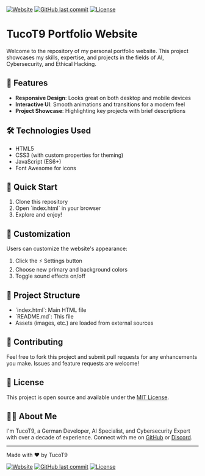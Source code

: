 [![Website](https://img.shields.io/website?url=https%3A%2F%2Ftucot9.com)](https://tucot9.com)
[![GitHub last commit](https://img.shields.io/github/last-commit/T9Tuco/home-page)](https://github.com/T9Tuco/home-page)
[![License](https://img.shields.io/badge/license-MIT-blue.svg)](LICENSE)


# TucoT9 Portfolio Website

Welcome to the repository of my personal portfolio website. This project showcases my skills, expertise, and projects in the fields of AI, Cybersecurity, and Ethical Hacking.

## 🌟 Features

- **Responsive Design**: Looks great on both desktop and mobile devices
- **Interactive UI**: Smooth animations and transitions for a modern feel
- **Project Showcase**: Highlighting key projects with brief descriptions

## 🛠️ Technologies Used

- HTML5
- CSS3 (with custom properties for theming)
- JavaScript (ES6+)
- Font Awesome for icons

## 🚀 Quick Start

1. Clone this repository
2. Open \`index.html\` in your browser
3. Explore and enjoy!

## 🎨 Customization

Users can customize the website's appearance:

1. Click the ⚡ Settings button
2. Choose new primary and background colors
3. Toggle sound effects on/off

## 📁 Project Structure

- \`index.html\`: Main HTML file
- \`README.md\`: This file
- Assets (images, etc.) are loaded from external sources

## 🤝 Contributing

Feel free to fork this project and submit pull requests for any enhancements you make. Issues and feature requests are welcome!

## 📄 License

This project is open source and available under the [MIT License](LICENSE).

## 🙋‍♂️ About Me

I'm TucoT9, a German Developer, AI Specialist, and Cybersecurity Expert with over a decade of experience. Connect with me on [GitHub](https://github.com/T9Tuco) or [Discord](https://discord.com/users/718832241127718915).

---

Made with ❤️ by TucoT9

[![Website](https://img.shields.io/website?url=https%3A%2F%2Ftucot9.com)](https://tucot9.com)
[![GitHub last commit](https://img.shields.io/github/last-commit/T9Tuco/portfolio)](https://github.com/T9Tuco/portfolio)
[![License](https://img.shields.io/badge/license-MIT-blue.svg)](LICENSE)

